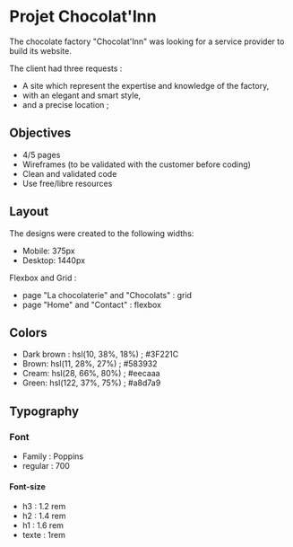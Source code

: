 # Projet Chocolat'Inn
The chocolate factory "Chocolat'Inn" was looking for a service provider to build its website.

The client had three requests :
- A site which represent the expertise and knowledge of the factory,
- with an elegant and smart style,
- and a precise location ;

## Objectives

- 4/5 pages
- Wireframes (to be validated with the customer before coding)
- Clean and validated code
- Use free/libre resources

## Layout

The designs were created to the following widths:

- Mobile: 375px
- Desktop: 1440px

Flexbox and Grid :
- page "La chocolaterie" and "Chocolats" : grid
- page "Home" and "Contact" : flexbox

## Colors

- Dark brown : hsl(10, 38%, 18%) ; #3F221C
- Brown: hsl(11, 28%, 27%) ; #583932
- Cream: hsl(28, 66%, 80%) ; #eecaaa
- Green: hsl(122, 37%, 75%) ; #a8d7a9

## Typography

### Font

- Family : Poppins
- regular : 700

#### Font-size
- h3 : 1.2 rem
- h2 : 1.4 rem
- h1 : 1.6 rem
- texte : 1rem

